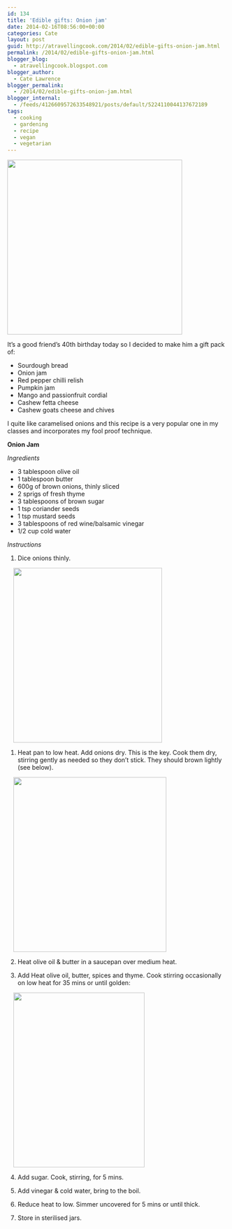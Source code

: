 ```yaml
---
id: 134
title: 'Edible gifts: Onion jam'
date: 2014-02-16T08:56:00+00:00
categories: Cate
layout: post
guid: http://atravellingcook.com/2014/02/edible-gifts-onion-jam.html
permalink: /2014/02/edible-gifts-onion-jam.html
blogger_blog:
  - atravellingcook.blogspot.com
blogger_author:
  - Cate Lawrence
blogger_permalink:
  - /2014/02/edible-gifts-onion-jam.html
blogger_internal:
  - /feeds/4126609572633548921/posts/default/5224110044137672189
tags:
  - cooking
  - gardening
  - recipe
  - vegan
  - vegetarian
---
```





  <a  href="http://1.bp.blogspot.com/-gtfYkH1uykE/UwBw2AOqgWI/AAAAAAAAIDs/3RvXeMNedYU/s1600/IMG_20140216_185514.jpg"><img src="http://1.bp.blogspot.com/-gtfYkH1uykE/UwBw2AOqgWI/AAAAAAAAIDs/3RvXeMNedYU/s1600/IMG_20140216_185514.jpg" alt="" width="400" height="400" border="0" /></a>





It&#8217;s a good friend&#8217;s 40th birthday today so I decided to make him a gift pack of:

  * Sourdough bread
  * Onion jam
  * Red pepper chilli relish
  * Pumpkin jam
  * Mango and passionfruit cordial
  * Cashew fetta cheese
  * Cashew goats cheese and chives

I quite like caramelised onions and this recipe is a very popular one in my classes and incorporates my fool proof technique.


  <b>Onion Jam</b>



  <i>Ingredients</i>





  * 3 tablespoon olive oil
  * 1 tablespoon butter
  * 600g of brown onions, thinly sliced
  * 2 sprigs of fresh thyme
  * 3 tablespoons of brown sugar
  * <span style="text-align: center;">1 tsp coriander seeds
  * 1 tsp mustard seeds
  * 3 tablespoons of red wine/balsamic vinegar
  * 1/2 cup cold water


  <i>Instructions</i>





  1. Dice onions thinly.

<a style="margin-left: 1em; margin-right: 1em; text-align: center;" href="http://1.bp.blogspot.com/-n0bq3yiIx9Y/UwBXl28CaaI/AAAAAAAAIC4/HOHmF90VOU8/s1600/12555986355_6b82ef31e8_c.jpg"><img src="http://1.bp.blogspot.com/-n0bq3yiIx9Y/UwBXl28CaaI/AAAAAAAAIC4/HOHmF90VOU8/s1600/12555986355_6b82ef31e8_c.jpg" alt="" width="340" height="400" border="0" /></a>

  1. Heat pan to low heat. Add onions dry. This is the key. Cook them dry, stirring gently as needed so they don&#8217;t stick. They should brown lightly (see below).

<a style="margin-left: 1em; margin-right: 1em; text-align: center;" href="http://4.bp.blogspot.com/-H8BXE0aFE0c/UwBXnftY6hI/AAAAAAAAIDA/flWXT9ZdFZQ/s1600/12555997785_5f08cdfecc_c.jpg"><img src="http://4.bp.blogspot.com/-H8BXE0aFE0c/UwBXnftY6hI/AAAAAAAAIDA/flWXT9ZdFZQ/s1600/12555997785_5f08cdfecc_c.jpg" alt="" width="350" height="400" border="0" /></a>





  2. Heat olive oil & butter in a saucepan over medium heat.






  3. Add Heat olive oil, butter, spices and thyme. Cook stirring occasionally on low heat for 35 mins or until golden:



  <a style="margin-left: 1em; margin-right: 1em; text-align: center;" href="http://4.bp.blogspot.com/-UpdaaJPGuLQ/UwBXpEDJTsI/AAAAAAAAIDQ/pxxNMoAu714/s1600/12556483574_0f76b40496_c.jpg"><img src="http://4.bp.blogspot.com/-UpdaaJPGuLQ/UwBXpEDJTsI/AAAAAAAAIDQ/pxxNMoAu714/s1600/12556483574_0f76b40496_c.jpg" alt="" width="300" height="400" border="0" /></a>



  4. Add sugar. Cook, stirring, for 5 mins.



  5. Add vinegar & cold water, bring to the boil.



  6. Reduce heat to low. Simmer uncovered for 5 mins or until thick.






  7. Store in sterilised jars.
